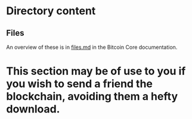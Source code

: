 # Directory content
## Files

An overview of these is in [files.md](https://github.com/bitcoin/bitcoin/blob/master/doc/files.md) in the Bitcoin Core documentation.







# This section may be of use to you if you wish to send a friend the blockchain, avoiding them a hefty download.
#
#
#
#
#
#
#
#
#
#
#
#
